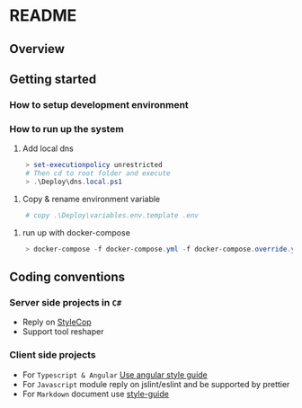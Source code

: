 # README

## Overview

## Getting started

### How to setup development environment

### How to run up the system

1. Add local dns

```powershell
    > set-executionpolicy unrestricted
    # Then cd to root folder and execute
    > .\Deploy\dns.local.ps1
```
1. Copy & rename environment variable
```powershell
    # copy .\Deploy\variables.env.template .env
```

1. run up with docker-compose 
```powershell
    > docker-compose -f docker-compose.yml -f docker-compose.override.yml up -d
```

## Coding conventions

### Server side projects in `C#`
* Reply on [StyleCop](https://github.com/StyleCop/StyleCop.ReSharper)
* Support tool reshaper

### Client side projects
* For `Typescript & Angular` [Use angular style guide](https://angular.io/guide/styleguide)
* For `Javascript` module reply on jslint/eslint and be supported by prettier
* For `Markdown` document use [style-guide](https://arcticicestudio.github.io/styleguide-markdown/rules/)
